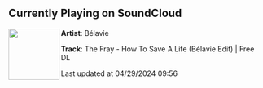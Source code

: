 ## Currently Playing on SoundCloud

[<img align="left" width="100" src="https://i1.sndcdn.com/artworks-FEWmGjFX2CXYFyIS-8yM0GQ-t500x500.jpg">](https://soundcloud.com/belavie/howtosavealife?in=saxurn/sets/hot-and-cool)

**Artist**: Bélavie 

**Track**: The Fray - How To Save A Life (Bélavie Edit) | Free DL

Last updated at 04/29/2024 09:56
